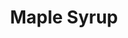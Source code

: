 ---
templateKey: blog-post
featuredpost: false
featuredimage: /assets/Maple_Syrup.png
title: Maple Syrup
description: Artisan Goods
testfield: 1448
---